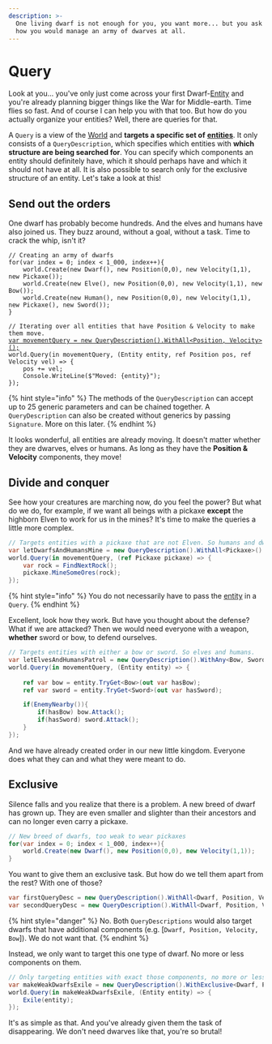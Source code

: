 ```yaml
---
description: >-
  One living dwarf is not enough for you, you want more... but you ask yourself
  how you would manage an army of dwarves at all.
---
```


# Query

Look at you... you've only just come across your first Dwarf-[Entity](entity.md) and you're already planning bigger things like the War for Middle-earth. Time flies so fast. And of course I can help you with that too. But how do you actually organize your entities? Well, there are queries for that.

A `Query` is a view of the [World](world.md) and **targets a specific set of** [**entities**](entity.md). It only consists of a `QueryDescription`, which specifies which entities with **which structure are being searched for**. You can specify which components an entity should definitely have, which it should perhaps have and which it should not have at all. It is also possible to search only for the exclusive structure of an entity. Let's take a look at this!

## Send out the orders

One dwarf has probably become hundreds. And the elves and humans have also joined us. They buzz around, without a goal, without a task. Time to crack the whip, isn't it?

<pre class="language-csharp"><code class="lang-csharp">// Creating an army of dwarfs
for(var index = 0; index &#x3C; 1_000, index++){
    world.Create(new Dwarf(), new Position(0,0), new Velocity(1,1), new Pickaxe());
    world.Create(new Elve(), new Position(0,0), new Velocity(1,1), new Bow());
    world.Create(new Human(), new Position(0,0), new Velocity(1,1), new Pickaxe(), new Sword());
}

// Iterating over all entities that have Position &#x26; Velocity to make them move. 
<a data-footnote-ref href="#user-content-fn-1">var movementQuery = new QueryDescription().WithAll&#x3C;Position, Velocity>();</a>
world.Query(in movementQuery, (Entity entity, ref Position pos, ref Velocity vel) => {
    pos += vel;
    Console.WriteLine($"Moved: {entity}");
});
</code></pre>

{% hint style="info" %}
The methods of the `QueryDescription` can accept up to 25 generic parameters and can be chained together. A `QueryDescription` can also be created without generics by passing `Signature`. More on this later.
{% endhint %}

It looks wonderful, all entities are already moving. It doesn't matter whether they are dwarves, elves or humans. As long as they have the **Position & Velocity** components, they move!

## Divide and conquer

See how your creatures are marching now, do you feel the power? But what do we do, for example, if we want all beings with a pickaxe **except** the highborn Elven to work for us in the mines? It's time to make the queries a little more complex.

```csharp
// Targets entities with a pickaxe that are not Elven. So humans and dwarves.
var letDwarfsAndHumansMine = new QueryDescription().WithAll<Pickaxe>().None<Elve>();
world.Query(in movementQuery, (ref Pickaxe pickaxe) => {
    var rock = FindNextRock();
    pickaxe.MineSomeOres(rock);
});
```

{% hint style="info" %}
You do not necessarily have to pass the [entity](entity.md) in a `Query`.
{% endhint %}

Excellent, look how they work. But have you thought about the defense? What if we are attacked? Then we would need everyone with a weapon, **whether** sword or bow, to defend ourselves.

```csharp
// Targets entities with either a bow or sword. So elves and humans. 
var letElvesAndHumansPatrol = new QueryDescription().WithAny<Bow, Sword>();
world.Query(in movementQuery, (Entity entity) => {
    
    ref var bow = entity.TryGet<Bow>(out var hasBow);
    ref var sword = entity.TryGet<Sword>(out var hasSword);

    if(EnemyNearby()){
        if(hasBow) bow.Attack();
        if(hasSword) sword.Attack();
    }
});
```

And we have already created order in our new little kingdom. Everyone does what they can and what they were meant to do.

## Exclusive

Silence falls and you realize that there is a problem. A new breed of dwarf has grown up. They are even smaller and slighter than their ancestors and can no longer even carry a pickaxe.&#x20;

```csharp
// New breed of dwarfs, too weak to wear pickaxes
for(var index = 0; index < 1_000, index++){
    world.Create(new Dwarf(), new Position(0,0), new Velocity(1,1));
}
```

You want to give them an exclusive task. But how do we tell them apart from the rest? With one of those?

```csharp
var firstQueryDesc = new QueryDescription().WithAll<Dwarf, Position, Velocity>();
var secondQueryDesc = new QueryDescription().WithAll<Dwarf, Position, Velocity>().None<Pickaxe>();
```

{% hint style="danger" %}
No. Both `QueryDescriptions` would also target dwarfs that have additional components (e.g. \[`Dwarf, Position, Velocity, Bow`]). We do not want that.
{% endhint %}

Instead, we only want to target this one type of dwarf. No more or less components on them.

```csharp
// Only targeting entities with exact those components, no more or less.
var makeWeakDwarfsExile = new QueryDescription().WithExclusive<Dwarf, Position, Velocity>();
world.Query(in makeWeakDwarfsExile, (Entity entity) => {
    Exile(entity);
});
```

It's as simple as that. And you've already given them the task of disappearing. We don't need dwarves like that, you're so brutal!

[^1]: This is also possible, but it would be better if the `QueryDescription` was not created before each query, but only once.
